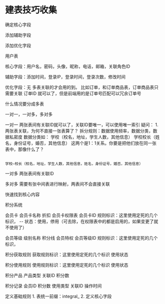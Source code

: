 # 建表技巧收集

确定核心字段

添加辅助字段

添加优化字段



用户表

核心字段：用户名，密码，头像，昵称，电话，邮箱，关联角色ID

辅助字段：添加时间，登录IP，登录时间，登录次数，修改时间

优化字段：无
    多表关联的才会用的到。
    比如订单，和订单商品表，订单商品表只需要关联 订单ID 就可以了，但是前端用的是订单号匹配可以冗余订单号


什么情况要分成多表

一对一，一对多，多对多

一对一
    两张表间有关联ID就可以了，关联ID要唯一，可以使用唯一索引
疑问：
    1. 两张表关联，为何不直接一张表算了？
        拆分规则：数据使用频率，数据分类，数据私密度
            数据分类如：
            学校（校名，地址，学生人数，其他信息）
            学校校长（姓名，身份证号，婚否，其他信息）
            这两个是1：1关系。你要是把他们放在同一张表中，那像什么了？

            学校—校长（校名，地址，学生人数，其他信息，姓名，身份证号，婚否，其他信息）

一对多
    两张表间有关联ID

多对多
    需要有张中间表进行映射，两表间不会直接关联




快速找到核心内容

积分系统

会员卡
    会员卡名称
    折扣
会员卡权限表
    会员卡ID
    规则标识：这里使用定死的几个标识，
    -- 状态：使用，停用（可去除，在权限表中的都是启用的，如果变更了就不使用了）

会员等级
    级别名称
    积分线
会员特权
    会员等级ID
    规则标识：这里使用定死的几个标识，

积分获取规则
    获取规则标识：这里使用定死的几个标识
    使用状态

积分使用规则
    使用规则标识：这里使用定死的几个标识
    使用状态

积分产品
    产品类型
    关联ID
    积分数

积分记录
    会员ID
    积分数
    使用类型
    关联ID
    操作时间

定义基础规则
    1. 表统一前缀：integral_
    2. 定义核心字段